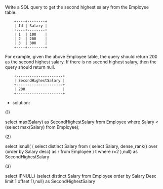 Write a SQL query to get the second highest salary from the Employee table.

		+----+--------+
		| Id | Salary |
		+----+--------+
		| 1  | 100    |
		| 2  | 200    |
		| 3  | 300    |
		+----+--------+
For example, given the above Employee table, the query should return 200 as the second highest salary. If there is no second highest salary, then the query should return null.

		+---------------------+
		| SecondHighestSalary |
		+---------------------+
		| 200                 |
		+---------------------+
		
- solution:

(1)

select max(Salary) as SecondHighestSalary 
from Employee 
where Salary < (select max(Salary) from Employee); 

(2)

select isnull(
(
select distinct Salary 
from
    (
        select Salary,
        dense_rank() over (order by Salary desc) as r
        from Employee
     ) t
where r=2
    ),null) as SecondHighestSalary
    
(3)

select 
IFNULL(
(select distinct Salary from Employee order by Salary Desc limit 1 offset 1),null)
as SecondHighestSalary